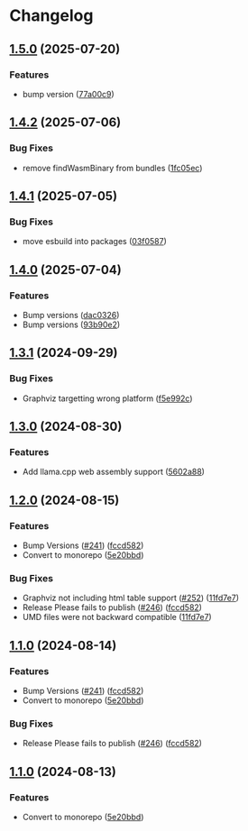 # Changelog

## [1.5.0](https://github.com/hpcc-systems/hpcc-js-wasm/compare/wasm-base91-v1.4.2...wasm-base91-v1.5.0) (2025-07-20)


### Features

* bump version ([77a00c9](https://github.com/hpcc-systems/hpcc-js-wasm/commit/77a00c9b5b4a08cc06522fd5e0fda1db7431d4ec))

## [1.4.2](https://github.com/hpcc-systems/hpcc-js-wasm/compare/wasm-base91-v1.4.1...wasm-base91-v1.4.2) (2025-07-06)


### Bug Fixes

* remove findWasmBinary from bundles ([1fc05ec](https://github.com/hpcc-systems/hpcc-js-wasm/commit/1fc05ec2e5c4b6e82fa1e96bd80bb6ed7865be09))

## [1.4.1](https://github.com/hpcc-systems/hpcc-js-wasm/compare/wasm-base91-v1.4.0...wasm-base91-v1.4.1) (2025-07-05)


### Bug Fixes

* move esbuild into packages ([03f0587](https://github.com/hpcc-systems/hpcc-js-wasm/commit/03f0587c56a54f4819c78c143a4c4755bdb96ee0))

## [1.4.0](https://github.com/hpcc-systems/hpcc-js-wasm/compare/wasm-base91-v1.3.1...wasm-base91-v1.4.0) (2025-07-04)


### Features

* Bump versions ([dac0326](https://github.com/hpcc-systems/hpcc-js-wasm/commit/dac032608c36ef27eb5b2a09e7b4e3e4d5f2c79a))
* Bump versions ([93b90e2](https://github.com/hpcc-systems/hpcc-js-wasm/commit/93b90e223d1233b44a7b5cb55130b08cd3c28179))

## [1.3.1](https://github.com/hpcc-systems/hpcc-js-wasm/compare/wasm-base91-v1.3.0...wasm-base91-v1.3.1) (2024-09-29)


### Bug Fixes

* Graphviz targetting wrong platform ([f5e992c](https://github.com/hpcc-systems/hpcc-js-wasm/commit/f5e992ce34d49b7db75ce6ac14a4bd43cacb2045))

## [1.3.0](https://github.com/hpcc-systems/hpcc-js-wasm/compare/wasm-base91-v1.2.0...wasm-base91-v1.3.0) (2024-08-30)


### Features

* Add llama.cpp web assembly support ([5602a88](https://github.com/hpcc-systems/hpcc-js-wasm/commit/5602a8889df432345d1370ce4dba919262ce6c34))

## [1.2.0](https://github.com/hpcc-systems/hpcc-js-wasm/compare/wasm-base91-v1.1.0...wasm-base91-v1.2.0) (2024-08-15)


### Features

* Bump Versions ([#241](https://github.com/hpcc-systems/hpcc-js-wasm/issues/241)) ([fccd582](https://github.com/hpcc-systems/hpcc-js-wasm/commit/fccd58255035da8f1755809dcb29c4b4736443a4))
* Convert to monorepo ([5e20bbd](https://github.com/hpcc-systems/hpcc-js-wasm/commit/5e20bbdaa32a4ae304e79cabe22a9bf1a38a482b))


### Bug Fixes

* Graphviz not including html table support ([#252](https://github.com/hpcc-systems/hpcc-js-wasm/issues/252)) ([11fd7e7](https://github.com/hpcc-systems/hpcc-js-wasm/commit/11fd7e7d20b2b8fa7a0d3832775aedb4cd7e9bd3))
* Release Please fails to publish ([#246](https://github.com/hpcc-systems/hpcc-js-wasm/issues/246)) ([fccd582](https://github.com/hpcc-systems/hpcc-js-wasm/commit/fccd58255035da8f1755809dcb29c4b4736443a4))
* UMD files were not backward compatible ([11fd7e7](https://github.com/hpcc-systems/hpcc-js-wasm/commit/11fd7e7d20b2b8fa7a0d3832775aedb4cd7e9bd3))

## [1.1.0](https://github.com/hpcc-systems/hpcc-js-wasm/compare/wasm-base91-v1.0.2...wasm-base91-v1.1.0) (2024-08-14)


### Features

* Bump Versions ([#241](https://github.com/hpcc-systems/hpcc-js-wasm/issues/241)) ([fccd582](https://github.com/hpcc-systems/hpcc-js-wasm/commit/fccd58255035da8f1755809dcb29c4b4736443a4))
* Convert to monorepo ([5e20bbd](https://github.com/hpcc-systems/hpcc-js-wasm/commit/5e20bbdaa32a4ae304e79cabe22a9bf1a38a482b))


### Bug Fixes

* Release Please fails to publish ([#246](https://github.com/hpcc-systems/hpcc-js-wasm/issues/246)) ([fccd582](https://github.com/hpcc-systems/hpcc-js-wasm/commit/fccd58255035da8f1755809dcb29c4b4736443a4))

## [1.1.0](https://github.com/hpcc-systems/hpcc-js-wasm/compare/wasm-base91-v1.0.2...wasm-base91-v1.1.0) (2024-08-13)


### Features

* Convert to monorepo ([5e20bbd](https://github.com/hpcc-systems/hpcc-js-wasm/commit/5e20bbdaa32a4ae304e79cabe22a9bf1a38a482b))
